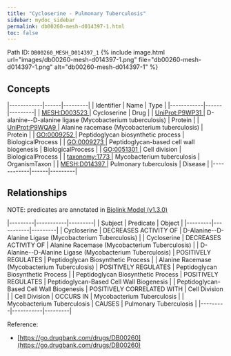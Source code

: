 ```yaml
---
title: "Cycloserine - Pulmonary Tuberculosis"
sidebar: mydoc_sidebar
permalink: db00260-mesh-d014397-1.html
toc: false 
---
```



Path ID: `DB00260_MESH_D014397_1`
{% include image.html url="images/db00260-mesh-d014397-1.png" file="db00260-mesh-d014397-1.png" alt="db00260-mesh-d014397-1" %}

## Concepts

|------------|------|---------|
| Identifier | Name | Type    |
|------------|------|---------|
| <a href="https://identifiers.org/MESH:D003523">MESH:D003523 </a> | Cycloserine | Drug |
| <a href="https://identifiers.org/UniProt:P9WP31">UniProt:P9WP31 </a> | D-alanine--D-alanine ligase (Mycobacterium tuberculosis) | Protein |
| <a href="https://identifiers.org/UniProt:P9WQA9">UniProt:P9WQA9 </a> | Alanine racemase (Mycobacterium tuberculosis) | Protein |
| <a href="https://identifiers.org/GO:0009252">GO:0009252 </a> | Peptidoglycan biosynthetic process | BiologicalProcess |
| <a href="https://identifiers.org/GO:0009273">GO:0009273 </a> | Peptidoglycan-based cell wall biogenesis | BiologicalProcess |
| <a href="https://identifiers.org/GO:0051301">GO:0051301 </a> | Cell division | BiologicalProcess |
| <a href="https://identifiers.org/taxonomy:1773">taxonomy:1773 </a> | Mycobacterium tuberculosis | OrganismTaxon |
| <a href="https://identifiers.org/MESH:D014397">MESH:D014397 </a> | Pulmonary tuberculosis | Disease |
|------------|------|---------|

## Relationships


NOTE: predicates are annotated in <a href="https://github.com/biolink/biolink-model/releases/tag/v1.3.0">Biolink Model (v1.3.0)</a>

|---------|-----------|---------|
| Subject | Predicate | Object  |
|---------|-----------|---------|
| Cycloserine | DECREASES ACTIVITY OF | D-Alanine--D-Alanine Ligase (Mycobacterium Tuberculosis) |
| Cycloserine | DECREASES ACTIVITY OF | Alanine Racemase (Mycobacterium Tuberculosis) |
| D-Alanine--D-Alanine Ligase (Mycobacterium Tuberculosis) | POSITIVELY REGULATES | Peptidoglycan Biosynthetic Process |
| Alanine Racemase (Mycobacterium Tuberculosis) | POSITIVELY REGULATES | Peptidoglycan Biosynthetic Process |
| Peptidoglycan Biosynthetic Process | POSITIVELY REGULATES | Peptidoglycan-Based Cell Wall Biogenesis |
| Peptidoglycan-Based Cell Wall Biogenesis | POSITIVELY CORRELATED WITH | Cell Division |
| Cell Division | OCCURS IN | Mycobacterium Tuberculosis |
| Mycobacterium Tuberculosis | CAUSES | Pulmonary Tuberculosis |
|---------|-----------|---------|

Reference: 
  - [https://go.drugbank.com/drugs/DB00260](https://go.drugbank.com/drugs/DB00260)
